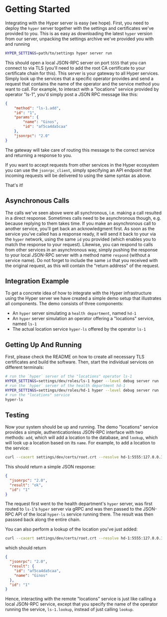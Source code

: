 # Getting Started

Integrating with the Hyper server is easy (we hope). First, you need to deploy the `hyper` server together with the settings and certificates we've provided to you. This is as easy as downloading the latest `hyper` version from our server, unpacking the settings archive we've provided you with and running

```bash
HYPER_SETTINGS=path/to/settings hyper server run
```

This should open a local JSON-RPC server on port `5555` that you can connect to via TLS (you'll need to add the root CA certificate to your certificate chain for this). This server is your gateway to all Hyper services. Simply look up the services that a specific operator provides and send a request that contains the name of the operator and the service method you want to call. For example, to interact with a "locations" service provided by operator "ls-1", you'd simply post a JSON RPC message like this:

```json
{
	"method": "ls-1.add",
	"id": "1",
	"params": {
		"name": "Ginos",
		"id": "af5ca4da5caa"
	},
	"jsonrpc": "2.0"
}
```

The gateway will take care of routing this message to the correct service and returning a response to you.

If you want to accept requests from other services in the Hyper ecosystem you can use the `jsonrpc_client`, simply specifying an API endpoint that incoming requests will be delivered to using the same syntax as above.

That's it!

## Asynchronous Calls

The calls we've seen above were all synchronous, i.e. making a call resulted in a direct response. Sometimes calls need to be asynchronous though, e.g. because replying to them takes time. If you make an asynchronous call to another service, you'll get back an acknowledgment first. As soon as the service you've called has a response ready, it will send it back to your via the `hyper` network, using the same `id` you provided (which enables you to match the response to your request). Likewise, you can respond to calls from other services in an asynchronous way, simply pushing the response to your local JSON-RPC server with a method name `respond` (without a service name). Do not forget to include the same `id` that you received with the original request, as this will contain the "return address" of the request.

## Integration Example

To get a concrete idea of how to integrate with the Hyper infrastructure using the Hyper server we have created a simple demo setup that illustrates all components. The demo consists of three components:

* An `hyper` server simulating a `health department`, named `hd-1`
* An `hyper` server simulation an operator offering a "locations" service, named `ls-1`
* The actual location service `hyper-ls` offered by the operator `ls-1`

## Getting Up And Running

First, please check the README on how to create all necessary TLS certificates and build the software. Then, start the individual services on different terminals:

```bash
# run the `hyper` server of the "locations" operator ls-1
HYPER_SETTINGS=settings/dev/roles/ls-1 hyper --level debug server run
# run the `hyper` server of the health department hd-1
HYPER_SETTINGS=settings/dev/roles/hd-1 hyper --level debug server run
# run the "locations" service
hyper-ls
```

## Testing

Now your system should be up and running. The demo "locations" service provides a simple, authenticationless JSON-RPC interface with two methods: `add`, which will add a location to the database, and `lookup`, which will look up a location based on its `name`. For example, to add a location to the service:

```bash
curl --cacert settings/dev/certs/root.crt --resolve hd-1:5555:127.0.0.1 https://hd-1:5555/jsonrpc --header "Content-Type: application/json" --data '{"method": "ls-1.add", "id": "1", "params": {"name": "Ginos", "id": "af5ca4da5caa"}, "jsonrpc": "2.0"}' 2>/dev/null | jq 
```

This should return a simple JSON response:

```json
{
  "jsonrpc": "2.0",
  "result": "ok",
  "id": "1"
}
```

The request first went to the health department's `hyper` server, was first routed to `ls-1`'s `hyper` server via gRPC and was then passed to the JSON-RPC API of the local `hyper-ls` service running there. The result was then passsed back along the entire chain.

You can also perform a lookup of the location you've just added:

```bash
curl --cacert settings/dev/certs/root.crt --resolve hd-1:5555:127.0.0.1 https://hd-1:5555/jsonrpc --header "Content-Type: application/json" --data '{"method": "ls-1.lookup", "id": "1", "params": {"name": "Ginos"}, "jsonrpc": "2.0"}' 2>/dev/null | jq .
```

which should return

```json
{
  "jsonrpc": "2.0",
  "result": {
    "id": "af5ca4da5caa",
    "name": "Ginos"
  },
  "id": "1"
}
```

Hence, interacting with the remote "locations" service is just like calling a local JSON-RPC service, except that you specify the name of the operator running the service, `ls-1.lookup`, instead of just calling `lookup`.
